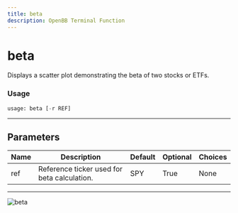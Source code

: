 ```yaml
---
title: beta
description: OpenBB Terminal Function
---
```


# beta

Displays a scatter plot demonstrating the beta of two stocks or ETFs.

### Usage 
```python
usage: beta [-r REF]
```

---
## Parameters

| Name | Description | Default | Optional | Choices |
| ---- | ----------- | ------- | -------- | ------- |
| ref | Reference ticker used for beta calculation. | SPY | True | None |


---
![beta](https://user-images.githubusercontent.com/62662248/180587175-5e548915-0d3e-44cf-bbff-3655d51e1d64.png)

